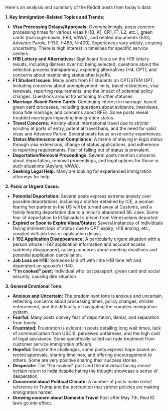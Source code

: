 Here's an analysis and summary of the Reddit posts from today's data:

**1. Key Immigration-Related Topics and Trends:**

*   **Visa Processing Delays/Approvals:** Overwhelmingly, posts concern processing times for various visas (H1B, K1, CR1, F1, L2, etc.), green cards (marriage-based, EB3, VAWA), and related documents (EAD, Advance Parole, I-130, I-485, N-400).  Experiences vary widely, creating uncertainty. There is high interest in timelines for specific service centers.
*   **H1B Lottery and Alternatives:** Significant focus on the H1B lottery results, including distress over not being selected, questions about the selection process transparency, exploring alternatives (H4, CPT), and concerns about maintaining status after layoffs.
*   **F1 Student Issues:** Many posts from F1 students on OPT/STEM OPT, including concerns about unemployment limits, travel restrictions, visa renewals, reporting requirements, and the impact of potential policy changes. Questions around transitioning to other statuses.
*   **Marriage-Based Green Cards:** Continuing interest in marriage-based green card processes, including questions about evidence, interviews, bona fide marriage, and concerns about RFEs. Some posts reveal troubled marriages impacting immigration status.
*   **Travel Concerns:** Anxiety about international travel due to stricter scrutiny at ports of entry, potential travel bans, and the need for valid visas and Advance Parole. Several posts focus on re-entry experiences.
*   **Status Maintenance and Compliance:** A theme of staying in legal status through visa extensions, change of status applications, and adherence to reporting requirements.  Fear of falling out of status is prevalent.
*  **Deportation/Removal Proceedings:** Several posts mention concerns about deportation, removal proceedings, and legal options for those in such situations (Asylum, VAWA).
*   **Seeking Legal Help:** Many are looking for experienced immigration attorneys for help.

**2. Panic or Urgent Cases:**

*   **Potential Deportation:** Several posts express extreme anxiety over possible deportations, including a mother detained by ICE, a woman fearing her partner in the US will be turned away at Customs, and a family fearing deportation due to a minor’s abandoned SIL case. Some fear of deportation to El Salvador’s prison from Venezuelans deported.
*   **Expired or Soon to Expire Visas/Status:** Several instances of individuals facing imminent loss of status due to OPT expiry, H1B ending, etc., coupled with job loss or application delays.
*  **I-192 Application Disappearance:** A particularly urgent situation with a person whose I-192 application information and account access suddenly disappeared, raising concerns about meeting deadlines and potential application cancellation.
*   **Job Loss on H1B:** Someone laid off with little H1B time left and dependent on spouse’s I-140.
*   **"I'm cooked" post:** Individual who lost passport, green card and social security, causing dire situation

**3. General Emotional Tone:**

*   **Anxious and Uncertain:** The predominant tone is anxious and uncertain, reflecting concerns about processing times, policy changes, stricter enforcement, and the difficulty of navigating the complex immigration system.
*   **Fearful:** Many posts convey fear of deportation, denial, and separation from family.
*   **Frustrated:** Frustration is evident in posts detailing long wait times, lack of communication from USCIS, perceived unfairness, and the high cost of legal assistance. Some specifically called out rude treatment from customer service immigration officers.
*   **Hopeful:** Despite the challenges, some posts express hope based on recent approvals, sharing timelines, and offering encouragement to others. Some are very positive sharing their success stories.
*   **Desperate:** The "I'm cooked" post and the individual facing almost certain return to India despite hating the thought showcase a sense of desperation.
*  **Concerned about Political Climate:** A number of posts make direct reference to Trump and the perception that stricter policies are making immigration harder.
*  **Growing concern about Domestic Travel** Post after May 7th, Real ID laws go into effect.
